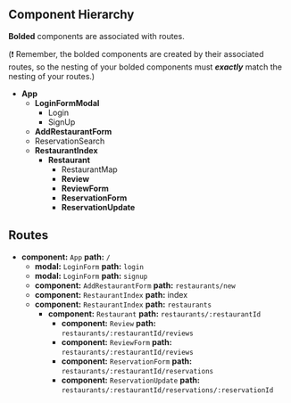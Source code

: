 ## Component Hierarchy

**Bolded** components are associated with routes.

(:exclamation: Remember, the bolded components are created by their
associated routes, so the nesting of your bolded components must
_**exactly**_ match the nesting of your routes.)

* **App**
  * **LoginFormModal**
    * Login
    * SignUp
  * **AddRestaurantForm**
  * ReservationSearch
  * **RestaurantIndex**
    * **Restaurant**
      * RestaurantMap
      * **Review**
      * **ReviewForm**
      * **ReservationForm**
      * **ReservationUpdate**


## Routes

* **component:** `App` **path:** `/`
  * **modal:** `LoginForm` **path:** `login`
  * **modal:** `LoginForm` **path:** `signup`
  * **component:** `AddRestaurantForm` **path:** `restaurants/new`
  * **component:** `RestaurantIndex` **path:** index
  * **component:** `RestaurantIndex` **path:** `restaurants`
    * **component:** `Restaurant` **path:** `restaurants/:restaurantId`
      * **component:** `Review` **path:** `restaurants/:restaurantId/reviews`
      * **component:** `ReviewForm` **path:** `restaurants/:restaurantId/reviews`
      * **component:** `ReservationForm` **path:** `restaurants/:restaurantId/reservations`
      * **component:** `ReservationUpdate` **path:** `restaurants/:restaurantId/reservations/:reservationId`
